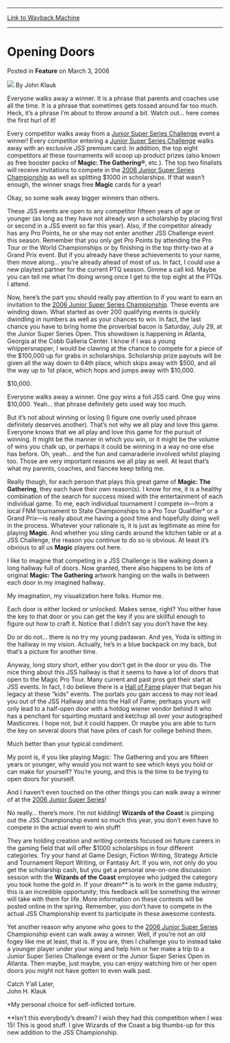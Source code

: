 
---
[Link to Wayback Machine](https://web.archive.org/web/20220817200356/https://magic.wizards.com/en/articles/archive/feature/opening-doors-2006-03-03)

[_metadata_:wayback_url]:- "https://magic.wizards.com/en/articles/archive/feature/opening-doors-2006-03-03"
[_metadata_:wayback_raw_url]:- "https://web.archive.org/web/20220817200356id_/https://magic.wizards.com/en/articles/archive/feature/opening-doors-2006-03-03"
[_metadata_:wayback_capture_timestamp]:- "2022-08-17 20:03:56+00:00"
[_metadata_:description]:- "Everyone walks away a winner. It is a phrase that parents and coaches use all the time. It is a phrase that sometimes gets tossed around far too much. Heck, it’s a phrase I’m about to throw around a bit. Watch out… here comes the first hurl of it! Every competitor walks away from a Junior Super Series Challenge event a winner! Every competitor entering a Junior Super Series"
[_metadata_:generator]:- "Drupal 7 (http://drupal.org)"
---


Opening Doors
=============



 Posted in **Feature**
 on March 3, 2006 






![](https://media.magic.wizards.com/styles/auth_small/public/generic-avatar-150_334.png)
By John Klauk











Everyone walks away a winner. It is a phrase that parents and coaches use all the time. It is a phrase that sometimes gets tossed around far too much. Heck, it’s a phrase I’m about to throw around a bit. Watch out… here comes the first hurl of it!


Every competitor walks away from a [Junior Super Series Challenge](/en/articles/archive/event-coverage/2004-united-states-national-championship-2004-06-20-0) event a winner! Every competitor entering a [Junior Super Series Challenge](/en/articles/archive/event-coverage/2004-united-states-national-championship-2004-06-20-0) walks away with an exclusive *JSS* premium card. In addition, the top eight competitors at these tournaments will scoop up product prizes (also known as free booster packs of **Magic: The Gathering®**, etc.). The top two finalists will receive invitations to compete in the [2006 Junior Super Series Championship](/en/articles/archive/event-coverage/2004-united-states-national-championship-2004-06-20-0) as well as splitting $1000 in scholarships. If that wasn’t enough, the winner snags free **Magic** cards for a year!


Okay, so some walk away bigger winners than others.


These JSS events are open to any competitor fifteen years of age or younger (as long as they have not already won a scholarship by placing first or second in a JSS event so far this year). Also, if the competitor already has any Pro Points, he or she may not enter another JSS Challenge event this season. Remember that you only get Pro Points by attending the Pro Tour or the World Championships or by finishing in the top thirty-two at a Grand Prix event. But if you already have these achievements to your name, then move along… you’re already ahead of most of us. In fact, I could use a new playtest partner for the current PTQ season. Gimme a call kid. Maybe you can tell me what I’m doing wrong once I get to the top eight at the PTQs I attend.


Now, here’s the part you should really pay attention to if you want to earn an invitation to the [2006 Junior Super Series Championship](/en/articles/archive/event-coverage/2004-united-states-national-championship-2004-06-20-0). These events are winding down. What started as over 200 qualifying events is quickly dwindling in numbers as well as your chances to win. In fact, the last chance you have to bring home the proverbial bacon is Saturday, July 29, at the Junior Super Series Open. This showdown is happening in Atlanta, Georgia at the Cobb Galleria Center. I know if I was a young whippersnapper, I would be clawing at the chance to compete for a piece of the $100,000 up for grabs in scholarships. Scholarship prize payouts will be given all the way down to 64th place, which skips away with $500, and all the way up to 1st place, which hops and jumps away with $10,000.


$10,000.


Everyone walks away a winner. One guy wins a foil JSS card. One guy wins $10,000. Yeah… that phrase definitely gets used way too much.


But it’s not about winning or losing (I figure one overly used phrase definitely deserves another). That’s not why we all play and love this game. Everyone knows that we all play and love this game for the pursuit of winning. It might be the manner in which you win, or it might be the volume of wins you chalk up, or perhaps it could be winning in a way no one else has before. Oh, yeah… and the fun and camaraderie involved whilst playing too. Those are very important reasons we all play as well. At least that’s what my parents, coaches, and fiancée keep telling me.


Really though, for each person that plays this great game of **Magic: The Gathering**, they each have their own reason(s). I know for me, it is a healthy combination of the search for success mixed with the entertainment of each individual game. To me, each individual tournament I compete in—from a local FNM tournament to State Championships to a Pro Tour Qualifier\* or a Grand Prix—is really about me having a good time and hopefully doing well in the process. Whatever your rationale is, it is just as legitimate as mine for playing **Magic**. And whether you sling cards around the kitchen table or at a JSS Challenge, the reason you continue to do so is obvious. At least it’s obvious to all us **Magic** players out here.


I like to imagine that competing in a JSS Challenge is like walking down a long hallway full of doors. Now granted, there also happens to be lots of original **Magic: The Gathering** artwork hanging on the walls in between each door in my imagined hallway.


My imagination, my visualization here folks. Humor me.


Each door is either locked or unlocked. Makes sense, right? You either have the key to that door or you can get the key if you are skillful enough to figure out how to craft it. Notice that I didn’t say you don’t have the key.


Do or do not… there is no try my young padawan. And yes, Yoda is sitting in the hallway in my vision. Actually, he’s in a blue backpack on my back, but that’s a picture for another time.


Anyway, long story short, either you don’t get in the door or you do. The nice thing about this JSS hallway is that it seems to have a lot of doors that open to the Magic Pro Tour. Many current and past pros got their start at JSS events. In fact, I do believe there is a [Hall of Fame](/en/node/574031) player that began his legacy at these “kids” events. The portals you gain access to may not lead you out of the JSS Hallway and into the Hall of Fame; perhaps yours will only lead to a half-open door with a hotdog wiener vendor behind it who has a penchant for squirting mustard and ketchup all over your autographed Masticores. I hope not, but it could happen. Or maybe you are able to turn the key on several doors that have piles of cash for college behind them.


Much better than your typical condiment.


My point is, if you like playing Magic: The Gathering and you are fifteen years or younger, why would you not want to see which keys you hold or can make for yourself? You’re young, and this is the time to be trying to open doors for yourself.


And I haven’t even touched on the other things you can walk away a winner of at the [2006 Junior Super Series](/en/articles/archive/event-coverage/2004-united-states-national-championship-2004-06-20-0)! 


No really… there’s more. I’m not kidding! **Wizards of the Coast** is pimping out the JSS Championship event so much this year, you don’t even have to compete in the actual event to win stuff!


They are holding creation and writing contests focused on future careers in the gaming field that will offer $1000 scholarships in four different categories. Try your hand at Game Design, Fiction Writing, Strategy Article and Tournament Report Writing, or Fantasy Art. If you win, not only do you get the scholarship cash, but you get a personal one-on-one discussion session with the **Wizards of the Coast** employee who judged the category you took home the gold in. If your dream\*\* is to work in the game industry, this is an incredible opportunity; this feedback will be something the winner will take with them for life. More information on these contests will be posted online in the spring. Remember, you don’t have to compete in the actual JSS Championship event to participate in these awesome contests.


Yet another reason why anyone who goes to the [2006 Junior Super Series](/en/articles/archive/event-coverage/2004-united-states-national-championship-2004-06-20-0) Championship event can walk away a winner. Well, if you’re not an old fogey like me at least, that is. If you are, then I challenge you to instead take a younger player under your wing and help him or her make a trip to a Junior Super Series Challenge event or the Junior Super Series Open in Atlanta. Then maybe, just maybe, you can enjoy watching him or her open doors you might not have gotten to even walk past.


Catch Y’all Later,   
 John H. Klauk


\*My personal choice for self-inflicted torture.


\*\*Isn’t this everybody’s dream? I wish they had this competition when I was 15! This is good stuff. I give Wizards of the Coast a big thumbs-up for this new addition to the JSS Championship.







